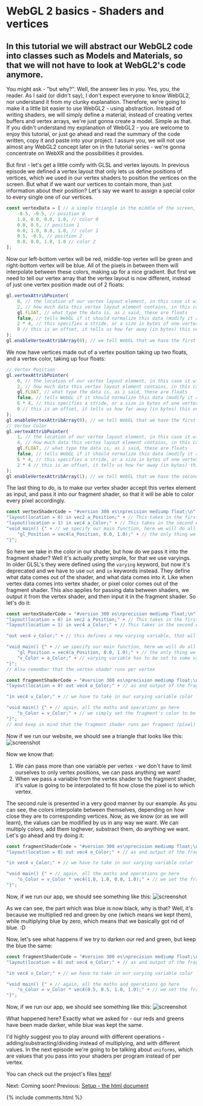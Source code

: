 # WebGL 2 basics - Shaders and vertices

## In this tutorial we will abstract our WebGL2 code into classes such as Models and Materials, so that we will not have to look at WebGL2's code anymore.

You might ask - "but why?". Well, the answer lies in *you*. Yes, you, the reader. As I said (or didn't say), I don't expect everyone to know WebGL2, nor understand it from my clunky explanation. Therefore, we're going to make it a little bit easier to use WebGL2 - using abstraction. Instead of writing shaders, we will simply define a material, instead of creating vertex buffers and vertex arrays, we're just gonna create a model. Simple as that. If you didn't understand my explanation of WebGL2 - you are welcome to enjoy this tutorial, or just go ahead and read the summary of the code written, copy it and paste into your project. I assure you, we will not use almost any WebGL2 concept later on in the tutorial series - we're gonna concentrate on WebXR and the possibilities it provides.

But first - let's get a little comfy with GLSL and vertex layouts. In previous episode we defined a vertex layout that only lets us define positions of vertices, which we used in our vertex shaders to position the vertices on the screen. But what if we want our vertices to contain more, than just information about their position? Let's say we want to assign a special color to every single one of our vertices.
```js
const vertexData = [ // a simple triangle in the middle of the screen, with different colors per every vertex
	-0.5, -0.5, // position 0
	1.0, 0.0, 0.0, 1.0, // color 0
	0.0, 0.5, // position 1
	0.0, 1.0, 0.0, 1.0, // color 1
	0.5, -0.5, // position 2
	0.0, 0.0, 1.0, 1.0 // color 2
];
```

Now our left-bottom vertex will be red, middle-top vertex will be green and right-bottom vertex will be blue. All of the pixels in between them will interpolate between these colors, making up for a nice gradient. But first we need to tell our vertex array that the vertex layout is now different, instead of just one vertex position made out of 2 floats:
```js
gl.vertexAttribPointer(
	0, // the location of our vertex layout element, in this case it will be zero, as it's the first one
	2, // how much data this vertex layout element contains, in this case there are 2 floats per point, so that's what we say here
	gl.FLOAT, // what type the data is, as i said, these are floats
	false, // tells WebGL if it should normalize this data (modify it accordingly to the types limitations, to make it a float), when working with floats we don't have to do this, so we say false
	2 * 4, // this specifies a stride, or a size in bytes of one vertex. In our case the full vertex only takes up two floats, so we say two times size (in bytes) of float, which is four.
	0 // this is an offset, it tells us how far away (in bytes) this vertex layout element is from the start of the vertex
);
gl.enableVertexAttribArray(0); // we tell WebGL that we have the first vertex layout location allocated in this vertex array
```

We now have vertices made out of a vertex position taking up two floats, and a vertex color, taking up four floats:
```js
// Vertex Position
gl.vertexAttribPointer(
	0, // the location of our vertex layout element, in this case it will be zero, as it's the first one
	2, // how much data this vertex layout element contains, in this case there are 2 floats per point, so that's what we say here
	gl.FLOAT, // what type the data is, as i said, these are floats
	false, // tells WebGL if it should normalize this data (modify it accordingly to the types limitations, to make it a float), when working with floats we don't have to do this, so we say false
	6 * 4, // this specifies a stride, or a size in bytes of one vertex. In our case the full vertex takes up 6 floats (2 for positions, and 4 for colors), and every float is 4 bytes..
	0 // this is an offset, it tells us how far away (in bytes) this vertex layout element is from the start of the vertex
);
gl.enableVertexAttribArray(0); // we tell WebGL that we have the first vertex layout location allocated in this vertex array
// Vertex Color
gl.vertexAttribPointer(
	1, // the location of our vertex layout element, in this case it will be one, as it's the second element of a vertex
	4, // how much data this vertex layout element contains, in this case there are 4 floats per color, so that's what we say here
	gl.FLOAT, // what type the data is, as i said, these are floats
	false, // tells WebGL if it should normalize this data (modify it accordingly to the types limitations, to make it a float), when working with floats we don't have to do this, so we say false
	6 * 4, // this specifies a stride, or a size in bytes of one vertex. In our case the full vertex takes up 6 floats (2 for positions, and 4 for colors), and every float is 4 bytes..
	2 * 4 // this is an offset, it tells us how far away (in bytes) this vertex layout element is from the start of the vertex, here it's 2 floats away, which basically means we're skipping the vertex position here
);
gl.enableVertexAttribArray(1); // we tell WebGL that we have the second vertex layout location allocated in this vertex array
```

The last thing to do, is to make our vertex shader accept this vertex element as input, and pass it into our fragment shader, so that it will be able to color every pixel accordingly.
```js
const vertexShaderCode = "#version 300 es\nprecision mediump float;\n" + // These will have to appear in every shader we write, they set the version of GLSL that's used, and the floating point number's precision, in this case medium
"layout(location = 0) in vec2 a_Position;" + // This takes in the first element of our vertex, in this case it's the vertex's position
"layout(location = 1) in vec4 a_Color;" + // This takes in the second element of our vertex, in this case it's the vertex's color
"void main() {" + // we specify our main function, here we will do all the maths and things
	"gl_Position = vec4(a_Position, 0.0, 1.0);" + // the only thing we do in this shader, is that we set our point's position to be the vertex position we specified
"}"; 
```

So here we take in the color in our shader, but how do we pass it into the fragment shader? Well it's actually pretty simple, for that we use varyings. In older GLSL's they were defined using the `varying` keyword, but now it's deprecated and we have to use `out` and `in` keywords instead. They define what data comes out of the shader, and what data comes into it. Like when vertex data comes into vertex shader, or pixel color comes out of the fragment shader. This also applies for passing data between shaders, we output it from the vertex shader, and then input it in the fragment shader. So let's do it:
```js
const vertexShaderCode = "#version 300 es\nprecision mediump float;\n" + // These will have to appear in every shader we write, they set the version of GLSL that's used, and the floating point number's precision, in this case medium
"layout(location = 0) in vec2 a_Position;" + // This takes in the first element of our vertex, in this case it's the vertex's position
"layout(location = 1) in vec4 a_Color;" + // This takes in the second element of our vertex, in this case it's the vertex's color

"out vec4 v_Color;" + // this defines a new varying variable, that will be passed into the fragment shader, it's named v_Color, as it stands for "varying color"

"void main() {" + // we specify our main function, here we will do all the maths and things
	"gl_Position = vec4(a_Position, 0.0, 1.0);" + // the only thing we do in this shader, is that we set our point's position to be the vertex position we specified
	"v_Color = a_Color;" + // varying variable has to be set to some value, in this case the value is simply our vertex's color 
"}"; 
// Also remember that the vertex shader runs per vertex

const fragmentShaderCode = "#version 300 es\nprecision mediump float;\n" + // as i said, we have to put it into every shader we write
"layout(location = 0) out vec4 o_Color;" + // as and output of the fragment shader we specify the fragment's (pixel's) color.

"in vec4 v_Color;" + // we have to take in our varying variable color

"void main() {" + // again, all the maths and operations go here
	"o_Color = v_Color;" + // we simply set the fragment's color to be our varying color
"}";
// And keep in mind that the fragment shader runs per fragment (pixel)
```

Now if we run our website, we should see a triangle that looks like this:
![screenshot](data/tutorial4/tutorial4_screenshot1.png)

Now we know that:
1. We can pass more than one variable per vertex - we don't have to limit ourselves to only vertex positions, we can pass anything we want!
2. When we pass a variable from the vertex shader to the fragment shader, it's value is going to be interpolated to fit how close the pixel is to which vertex.

The second rule is presented in a very good manner by our example. As you can see, the colors interpolate between themselves, depending on how close they are to corresponding vertices.
Now, as we know (or as we will learn), the values can be modified by us in any way we want. We can multiply colors, add them toghever, substract them, do anything we want. Let's go ahead and try doing it:
```js
const fragmentShaderCode = "#version 300 es\nprecision mediump float;\n" + // as i said, we have to put it into every shader we write
"layout(location = 0) out vec4 o_Color;" + // as and output of the fragment shader we specify the fragment's (pixel's) color.

"in vec4 v_Color;" + // we have to take in our varying variable color

"void main() {" + // again, all the maths and operations go here
	"o_Color = v_Color * vec4(1.0, 1.0, 0.0, 1.0);" + // we set the fragment's color to be our varying color multiplied by yellow
"}";
```

Now, if we run our app, we should see something like this:
![screenshot](data/tutorial4/tutorial4_screenshot2.png)

As we can see, the part which was blue is now black, why is that? Well, it's because we multiplied red and green by one (which means we kept them), while multiplying blue by zero, which means that we basically got rid of blue. :D

Now, let's see what happens if we try to darken our red and green, but keep the blue the same:
```js
const fragmentShaderCode = "#version 300 es\nprecision mediump float;\n" + // as i said, we have to put it into every shader we write
"layout(location = 0) out vec4 o_Color;" + // as and output of the fragment shader we specify the fragment's (pixel's) color.

"in vec4 v_Color;" + // we have to take in our varying variable color

"void main() {" + // again, all the maths and operations go here
	"o_Color = v_Color * vec4(0.5, 0.5, 1.0, 1.0);" + // we set the fragment's color to be our varying color, but with half of it's red, half of it's green and it's full blue
"}";
```

Now, if we run our app, we should see something like this:
![screenshot](data/tutorial4/tutorial4_screenshot3.png)

What happened here? Exactly what we asked for - our reds and greens have been made darker, while blue was kept the same.

I'd highly suggest you to play around with different operations - adding/substracting/dividing instead of multiplying, and with different values.
In the next episode we're going to be talking about `uniforms`, which are values that you pass into your shaders per program instead of per vertex.


You can check out the project's files [here](https://github.com/beProsto/webxr-tutorial/tree/master/projects/tutorial4)!

Next: Coming soon!
Previous: [Setup - the html document](tutorial1)

<div GITHUB_API_ID="4"></div>

{% include comments.html %}
